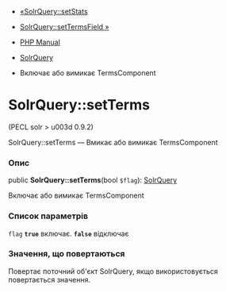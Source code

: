 - [«SolrQuery::setStats](solrquery.setstats.md)
- [SolrQuery::setTermsField »](solrquery.settermsfield.md)

- [PHP Manual](index.md)
- [SolrQuery](class.solrquery.md)
- Включає або вимикає TermsComponent

# SolrQuery::setTerms

(PECL solr \> u003d 0.9.2)

SolrQuery::setTerms — Вмикає або вимикає TermsComponent

### Опис

public **SolrQuery::setTerms**(bool `$flag`):
[SolrQuery](class.solrquery.md)

Включає або вимикає TermsComponent

### Список параметрів

`flag`
**`true`** включає. **`false`** відключає

### Значення, що повертаються

Повертає поточний об'єкт SolrQuery, якщо використовується повертається
значення.
